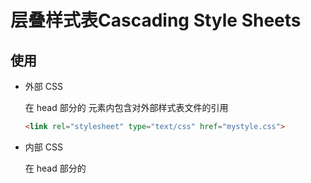 # 层叠样式表Cascading Style Sheets



## 使用

- 外部 CSS

  在 head 部分的 <link> 元素内包含对外部样式表文件的引用

  ```html
  <link rel="stylesheet" type="text/css" href="mystyle.css">
  ```

- 内部 CSS

  在 head 部分的 <style> 元素中进行定义

- 行内 CSS

  也称内联样式，在相关单个元素应用唯一的样式，具有最高优先级。



## --------




## 语法:选择器+声明块(属性+值)

CSS 规则集（rule-set）由选择器和声明块组成：

![image-20241202192814436](D:\Learning\Frontend\Note\image-20241202192814436.png)





## 选择器Selector

- 简单选择器（根据元素名称 、id 、类来选取元素）
- [组合器选择器](https://www.w3school.com.cn/css/css_combinators.asp)（根据它们之间的特定关系来选取元素）
- [伪类选择器](https://www.w3school.com.cn/css/css_pseudo_classes.asp)（根据特定状态选取元素）
- [伪元素选择器](https://www.w3school.com.cn/css/css_pseudo_elements.asp)（选取元素的一部分并设置其样式）
- [属性选择器](https://www.w3school.com.cn/css/css_attribute_selectors.asp)（根据属性或属性值来选取元素）



### 简单选择器

![image-20241202193705757](D:\Learning\Frontend\Note\image-20241202193705757.png)

```html
<!DOCTYPE html>
<html>
    <head>
        <style>
            p.center {
              text-align: center;
              color: red;
            }
            p.large {
              font-size: 300%;
            }
        </style>
    </head>
    <body>
        <h1 class="center">这个标题不受影响</h1>
        <p class="center">本段将是红色并居中对齐。(指定只有特定的 HTML 元素会受类的影响)</p>
        <p class="center large">本段将是红色、居中对齐，并使用大字体。(引用多个类)</p> 
    </body>
</html>
```

### 组合器选择器

![image-20241202194517511](D:\Learning\Frontend\Note\image-20241202194517511.png)

```html
<!DOCTYPE html>
<html>
    <head>
        <style>
            div > p {
              background-color: yellow;
            }
            
        </style>
    </head>
    <body>
        <h1>子选择器</h1>
        <p>子选择器 (>) 选择属于指定元素子元素的所有元素。</p>
        <div>
          <p>div 中的段落 1。</p>
          <p>div 中的段落 2。</p>
          <section><p>div 中的段落 3。</p></section> <!-- 非子但属后代 -->
          <p>div 中的段落 4。</p>
        </div>
        <p>段落 5。不在 div 中。</p>
        <p>段落 6。不在 div 中。</p>
    </body>
</html>
```

### 伪类选择器

伪类用于定义元素的特殊**状态**

```html
<style>
    selector:pseudo-class {
      property: value;
    }

    <!-- 所有p的首个i -->
    p i:first-child {
      color: blue;
    } 

    <!-- 首个p的所有i -->
    p:first-child i {
      color: blue;
    } 
</style>
```

### 伪元素选择器

伪元素用于设置元素**指定部分**的样式

```html
<style>
    selector::pseudo-element {
      property: value;
    }
</style>
```

[所有 CSS 伪类与伪元素](https://www.w3school.com.cn/css/css_pseudo_classes.asp)

### 属性选择器

```html
<style>
    element[attribute] {
      property: value;
    }
    [attribute...] {
      property: value;
    }
</style>
```

![image-20241202202005365](D:\Learning\Frontend\Note\image-20241202202005365.png)





## 属性Attribute

### 背景Background

- background-color
- background-image: url(...)
  - `background-size`：.../ contain(宽度和高度<=内容区域)/ cover(宽度和高度>=内容区域)	指定背景图像的大小
  - `background-origin`: padding-box/ content-box/ border-box 指定**背景图像**的位置
  - `background-clip`: padding-box/ content-box/ border-box 指定**背景**的**绘制**区域
- background-repeat: repeat-x/ repeat-y/ no-repeat/ ...;      某些图像应只适合水平或垂直方向上重复
- background-attachment: scroll/ fixed/ inherit/ ...;      指定背景图像是应该滚动还是固定的
- background-position: right top;
- ...
- **简写属性**  background: #ffffff url("tree.png") no-repeat right top;
- **多重背景**  用逗号隔开，图像会彼此堆叠，前面的设置最靠近观看者



### 边框Border

- border-style: dotted solid double dashed

- border-width: px pt em cm   （**pixels/16=em**）

- border-color

- **单独设置**  

  - border-bottom...
  - border-bottom-color...

- **简写属性**  border

  *上右下左*

- border-radius: 5px   设置圆角

- border-image     设置图像用作围绕元素的边框

  - `border-image-source`
  - `border-image-slice`
  - `border-image-width`
  - `border-image-outset`
  - `border-image-repeat`



### 外边距Margin

在任何定义的边框之外

**简写属性**  margin

**单独设置**  margin-bottom...

- auto - 浏览器来计算外边距
- *length* - 以 px、pt、cm 等单位指定外边距
- % - 指定以包含元素宽度的百分比计的外边距
- inherit - 指定应从父元素继承外边距



**外边距合并**：当两个垂直外边距相遇时，它们将形成一个外边距。合并后的外边距的高度等于两个发生合并的外边距的高度中的较大者。

- 当一个元素出现在另一个元素上面时，第一个元素的下外边距与第二个元素的上外边距会发生合并。
- 当一个元素包含在另一个元素中时（假设没有内边距或边框把外边距分隔开），它们的上 和/或 下外边距也会发生合并。
- 有一个空元素，它有外边距，但是没有边框或填充。在这种情况下，上外边距与下外边距就碰到了一起，它们会发生合并。

**水平居中对齐元素**    margin: auto;



### 内边距Padding

*类似margin*



### 高度height 宽度width

height 和 width 属性设置的是**内容区域**（元素内边距、边框以及外边距内的区域）的高度或宽度，不包括内边距、边框或外边距。

`height` 和 `width` 属性可设置如下值：

- `auto` - 默认。浏览器计算高度和宽度。
- `*length*` - 以 px、cm 等定义高度/宽度。
- `%` - 以包含块的百分比定义高度/宽度。
- `initial` - 将高度/宽度设置为默认值。
- `inherit` - 从其父值继承高度/宽度。

`max-width/ ...: ` 可以改善浏览器对小窗口的处理





### 盒(框)模型Box Model

所有 HTML 元素都可以视为方框

![image-20241202234447635](D:\Learning\Frontend\Note\image-20241202234447635.png)

`width` 属性指定元素内容区域的宽度。内容区域是元素（盒模型）的内边距、边框和外边距内的部分。如果元素拥有指定的宽度，则添加到该元素的内边距会添加到元素的总宽度中。

#### box-sizing

```css
<div> 元素的宽度为 300px。但<div> 元素的实际宽度将是 350px（300px + 左内边距 25px + 右内边距 25px + 边框 0px）
div {
  width: 300px;
  padding: 25px;
}

若要将宽度保持为 300px，无论填充量如何，那么您可以使用 box-sizing 属性。这将导致元素保持其宽度。如果增加内边距，则可用的内容空间会减少。
div {
  width: 300px;
  padding: 25px;
  box-sizing: border-box;
}
```





### 轮廓Outline

与边框不同之处在于：轮廓是在元素边框之外绘制的，并且可能与其他内容重叠。同样，轮廓也不是元素尺寸的一部分；元素的总宽度和高度不受轮廓线宽度的影响。

- `outline-style`
  - `dotted` - 定义点状的轮廓。
  - `dashed` - 定义虚线的轮廓。
  - `solid` - 定义实线的轮廓。
  - `double` - 定义双线的轮廓。
  - `groove` - 定义 3D 凹槽轮廓。
  - `ridge` - 定义 3D 凸槽轮廓。
  - `inset` - 定义 3D 凹边轮廓。
  - `outset` - 定义 3D 凸边轮廓。
  - `none` - 定义无轮廓。
  - `hidden` - 定义隐藏的轮廓。
- `outline-color`
  - invert - 执行颜色反转（确保轮廓可见，无论是什么颜色背景）
  - ...
- `outline-width`
  - thin（通常为 1px）
  - medium（通常为 3px）
  - thick （通常为 5px）
  - 特定尺寸（以 px、pt、cm、em 计）
- **简写属性**    `outline`:`outline-width``outline-style`（必需）`outline-color`
- `outline-offset`属性在轮廓与元素的边缘边框之间添加空间



### Style

```css
style="attr:value; attr:value; ..."
```

[改变光标](https://www.w3school.com.cn/tiy/t.asp?f=css_cursor)    `style="cursor:..."`



### Display/Visibility 

#### display

不会占用空间

- none/ block/ inline
- inline-block   允许在元素上设置宽度和高度，将保留上下外边距/内边距, 但不换行

#### visibility

hidden、 visible;    占用空间



### 位置

#### 定位 position

- static

- relative    设置相对定位的元素的 top、right、bottom 和 left 属性将导致其偏离其正常位置进行调整

- fixed    相对于视口定位的top、right、bottom 和 left 属性，即使滚动页面也始终位于同一位置

- absolute    相对于最近的定位祖先(非static)元素top、right、bottom 和 left 属性进行定位（而不是相对于视口定位fixed）

- sticky    根据滚动位置在相对（`relative`）和固定（`fixed`）之间切换。起先它会被相对定位，直到在视口中遇到给定的偏移位置为止 - 然后将其“粘贴”在适当的位置（比如 position:fixed）

```
  position: sticky;
  top: 0;
```

  

#### 重叠元素 z-index

较高堆叠顺序的元素始终位于具有较低堆叠顺序的元素之前

#### 剪裁 clip

剪裁绝对定位的元素	clip: rect(0px,60px,200px,0px)

#### 边界偏移bottom/ top/ left/ right


#### 浮动float

- left - 元素浮动到其容器的左侧
- right - 元素浮动在其容器的右侧
- none - 元素不会浮动（将显示在文本中刚出现的位置）。默认值。
- inherit - 元素继承其父级的 float 值

#### 清除浮动clear

- none - 允许两侧都有浮动元素。默认值
- left - 左侧不允许浮动元素
- right- 右侧不允许浮动元素
- both - 左侧或右侧均不允许浮动元素
- inherit - 元素继承其父级的 clear 值

如果一个元素比包含它的元素(clearfix)高，并且它是浮动的，它将“溢出”到其容器之外, 解决：

```css
.clearfix {
  overflow: auto;
}

.clearfix::after {
  content: "";
  clear: both;
  display: table;
}
```



### 不透明度Opacity

取值范围为 0.0-1.0	值越低，越透明

使用 opacity 属性为元素背景添加透明度时，其所有子元素也将变为透明



### 溢出Overflow

- `visible` - (默认)溢出没有被剪裁 内容在元素框外渲染
- `hidden` - 溢出被剪裁 其余内容将不可见
- `scroll` - 溢出被剪裁 **添加滚动条**以查看其余内容
- `auto` - 与 `scroll` 类似，但仅在必要时添加滚动条



### 阴影Shadow

- `text-shadow`: h-shadow v-shadow blur color;
- `box-shadow`: h-shadow v-shadow blur spread color inset;



### 转换transforms

#### 2D转换

- `translate()`从其当前位置移动元素（根据为 X 轴和 Y 轴指定的参数）

- `rotate()`根据给定的角度顺时针或逆时针旋转元素

- `scale()`增加或减少元素的大小（根据给定的宽度和高度参数）

- `scaleX()`

- `scaleY()`

- `skew()`使元素沿 X 和 Y 轴倾斜给定角度

- `skewX()`

- `skewY()`

- `matrix()`把所有 2D 变换方法组合为一个

  ```css
  /*从其当前位置向右移动 50 个像素，并向下移动 100 个像素*/
  transform: translate(50px, 100px);
  /*顺时针旋转 20 度*/
  transform: rotate(20deg);
  /*增大为其原始宽度的两倍和其原始高度的三倍*/
  transform: scale(2, 3)
  /*沿 X 轴倾斜 20 度，同时沿 Y 轴倾斜 10 度*/
  transform: skew(20deg, 10deg);
  
  transform: matrix(scaleX(),skewY(),skewX(),scaleY(),translateX(),translateY())
  ```



#### 3D转换

- `rotateX()使元素绕其 X 轴旋转给定角度`
- `rotateY()`
- `rotateZ()`

![image-20241205234603301](D:\Learning\Frontend\Note\image-20241205234603301.png)



`transform-style `

规定如何在 3D 空间中呈现被嵌套的元素	flat~子元素将不保留其 3D 位置	preserve-3d~子元素将保留其 3D 位置



### 过渡Transition

- `transition`

```css
div {
  width: 100px;
  height: 100px;
  background: red;
  transition: width 2s, height 2s, transform 2s;	/* transition-duration  transition-property */
}

div:hover {
  width: 300px;
  height: 300px;
  transform: rotate(180deg);
}
```

- `transition-duration`

- `transition-property`

- `transition-delay`    规定过渡效果的延迟（以秒计）

  ```css
  div {
    transition-delay: 1s;
  }
  ```

- `transition-timing-function`    规定过渡效果的速度曲线

  - `ease` - 规定过渡效果，先缓慢地开始，然后加速，然后缓慢地结束（默认）
  - `linear` - 规定从开始到结束具有相同速度的过渡效果
  - `ease-in` -规定缓慢开始的过渡效果
  - `ease-out` - 规定缓慢结束的过渡效果
  - `ease-in-out` - 规定开始和结束较慢的过渡效果
  - `cubic-bezier(n,n,n,n)` - 允许您在三次贝塞尔函数中定义自己的值



### 动画Animation

- `@keyframes`
- `animation-name`
- `animation-duration`
- `animation-delay`
- `animation-iteration-count`
- `animation-direction` (需要animation-iteration-count)
  - `normal` - 动画正常播放（向前）。默认值
  - `reverse` - 动画以反方向播放（向后）
  - `alternate` - 动画先向前播放，然后向后
  - `alternate-reverse` - 动画先向后播放，然后向前
- `animation-timing-function`
- `animation-fill-mode`
  - `none` - 默认值。动画在执行之前或之后不会对元素应用任何样式。
  - `forwards` - 元素将保留由最后一个关键帧设置的样式值（依赖 animation-direction 和 animation-iteration-count）。
  - `backwards` - 元素将获取由第一个关键帧设置的样式值（取决于 animation-direction），并在动画延迟期间保留该值。
  - `both` - 动画会同时遵循向前和向后的规则，从而在两个方向上扩展动画属性。
- `animation`


  ```css
  /* 动画代码 */
  @keyframes example {
    0%   {background-color:red; left:0px; top:0px;}
    25%  {background-color:yellow; left:200px; top:0px;}
    50%  {background-color:blue; left:200px; top:200px;}
    75%  {background-color:green; left:0px; top:200px;}
    100% {background-color:red; left:0px; top:0px;}
  }
  
  /* 应用动画的元素 */
  div {
    width: 100px;
    height: 100px;
    position: relative;
    background-color: red;
    animation-name: example;
    animation-duration: 4s;
    animation-iteration-count: infinite;
  }
  ```



###  object-fit 

告诉内容以不同的方式填充容器。比如“保留长宽比”或者“展开并占用尽可能多的空间”

- `fill` - 默认值。调整替换后的内容大小，以填充元素的内容框。如有必要，将拉伸或挤压物体以适应该对象。
- `contain` - 缩放替换后的内容以保持其纵横比，同时将其放入元素的内容框。
- `cover` - 调整替换内容的大小，以在填充元素的整个内容框时保持其长宽比。该对象将被裁剪以适应。
- `none` - 不对替换的内容调整大小。
- `scale-down` - 调整内容大小就像没有指定内容或包含内容一样（将导致较小的具体对象尺寸）



### 多列

- `column-count`属性规定元素应被划分的列数

- `column-gap`属性规定列之间的间隔

- `column-rule-style`属性规定列之间的规则(分割符)样式

- `column-rule-width`属性规定列之间的规则(分割符)宽度

- `column-rule-color`属性规定列之间的规则的颜色

- `column-rule`属性规定元素应跨越多少列

- `column-span`
   ```css
  /*规定了<h2> 元素应跨所有列*/
  h2 {
    column-span: all;
  }
  ```


- `column-width`属性为列指定建议的最佳宽度
- `columns`    用于设置 column-width 和 column-count 的简写属性










## --------



## 元素Element

元素里的**特别属性**



### 文本Text

<>...<>

![image-20241203001251899](D:\Learning\Frontend\Note\image-20241203001251899.png)

##### 文字溢出text-overflow

规定应如何向用户呈现未显示的溢出内容	clip/ ellipsis

##### 字换行word-wrap

允许长单词被打断并换行到下一行 break-word

##### 换行规则word-break

连字符处打断 keep-all 	任何字符处打断 break-all

##### writing-mode

规定文本行是水平放置还是垂直放置	horizontal-tb/ vertical-rl /vertical-lr(left right)





### 字体Font

![image-20241203001734087](D:\Learning\Frontend\Note\image-20241203001734087.png)



### 链接Link

四种链接状态分别是：

- `a:link` - 正常的，未访问的链接
- `a:visited` - 用户访问过的链接
- `a:hover` - 用户将鼠标悬停在链接上时
- `a:active` - 链接被点击时

hover 必须 link 和 visited 之后；active 必须在 hover 之后



### 列表List

- `list-style-type=none/circle/...` 属性指定列表项标记的类型
- `list-style-image` 属性将图像指定为列表项标记
- `list-style-position=inside/outside` 属性指定列表项标记（项目符号）的位置
- **简写属性**   list-style



### 表格Table

- `border-collapse` 属性设置是否将表格边框折叠为单一边框
- border-spacing 属性设置相邻单元格的边框间的距离（仅用于`border-collapse=separate`）
- empty-cells: show|hide|initial|inherit属性设置是否显示表格中的空单元格（仅用于`border-collapse=separate`）
- **响应式表格**:在 <table> 元素周围添加带有 `overflow-x:auto` 的容器元素（例如 <div>）
- caption{caption-side: top|bottom|initial|inherit;}设置表格标题的位置
- tableLayout: auto|fixed|initial|inherit; 属性用来显示表格单元格、行、列的算法规则



### 图片picture

```html
<picture>
  <source srcset="img_smallflower.jpg" media="(max-width: 400px)">
  <source srcset="img_flowers.jpg">
  <img src="img_flowers.jpg" alt="Flowers">
</picture>
```



## --------



### 计数器counter

- `counter-reset` - 创建或重置计数器
- `counter-increment` - 递增计数器值
- `content` - 插入生成的内容
- `counter()` 或 `counters()` 函数 - 将计数器的值添加到元素

```css
body {
  counter-reset: section;
}

h1 {
  counter-reset: subsection;
}

h1::before {
  counter-increment: section;
  content: "Section " counter(section) ". ";
}

h2::before {
  counter-increment: subsection;
  content: counter(section) "." counter(subsection) " ";
}
```



### 渐变gradient

- *线性渐变*（向下/向上/向左/向右/对角线）

  ```css
  background-image: [repeating-]linear-gradient(direction/angle, color-stop1, color-stop2, ...);
  /*
  direction~to bottom right/...
  angle~-90deg
  */
  ```

- *径向渐变*（由其中心定义）

  ```css
  background-image: [repeating-]radial-gradient(shape size at position, start-color, ..., last-color);
  /*
  shape~circle/ellipse
  size~closest-side/farthest-side/closest-corner/farthest-corner
  */
  ```

  

### 变量var

全局变量可以在整个文档中进行访问/使用，而局部变量只能在声明它的选择器内部使用。

如需创建具有全局作用域的变量，请在 :root 选择器中声明它。 :root 选择器匹配文档的根元素。

如需创建具有局部作用域的变量，请在将要使用它的选择器中声明它。

局部的变量会覆盖全局

```css
:root {
  --blue: #6495ed;
  --white: #faf0e6;
}

body { background-color: var(--blue); }

h2 { border-bottom: 2px solid var(--blue); }

.container {
  color: var(--blue);
  background-color: var(--white);
  padding: 15px;
}

button {
  background-color: var(--white);
  color: var(--blue);
  border: 1px solid var(--blue);
  padding: 5px;
}
```



## --------

## 响应式网页设计



### 媒体查询@media

```css
@media not|only mediatype and (expressions=mediafeature) and|,|or|not mediafeature) {
  CSS-Code;
}
```

**mediatype**

| all    | 用于所有媒体类型设备。                   |
| ------ | ---------------------------------------- |
| print  | 用于打印机。                             |
| screen | 用于计算机屏幕、平板电脑、智能手机等等。 |
| speech | 用于大声“读出”页面的屏幕阅读器。         |

**expressions=mediafeature**

`orientation: landscape`	横屏（仅在浏览器窗口的宽度大于其高度时才适用）

有关所有媒体类型和特性/表达式的完整概述，请在 [CSS 参考手册中参阅 @media 规则](https://www.w3school.com.cn/cssref/pr_mediaquery.asp)。





### 构建响应式视图

```html
<meta name="viewport" content="width=device-width, initial-scale=1.0">

<style>
* {
  box-sizing: border-box;
}

/* 针对手机： */
[class*="col-"] {
  width: 100%;
}

@media only screen and (min-width: 600px) {
  /* 针对平板电脑： */
  .col-s-1 {width: 8.33%;}
  .col-s-2 {width: 16.66%;}
  .col-s-3 {width: 25%;}
  .col-s-4 {width: 33.33%;}
  .col-s-5 {width: 41.66%;}
  .col-s-6 {width: 50%;}
  .col-s-7 {width: 58.33%;}
  .col-s-8 {width: 66.66%;}
  .col-s-9 {width: 75%;}
  .col-s-10 {width: 83.33%;}
  .col-s-11 {width: 91.66%;}
  .col-s-12 {width: 100%;}
}

@media only screen and (min-width: 768px) {
  /* 针对桌面： */
  .col-1 {width: 8.33%;}
  .col-2 {width: 16.66%;}
  .col-3 {width: 25%;}
  .col-4 {width: 33.33%;}
  .col-5 {width: 41.66%;}
  .col-6 {width: 50%;}
  .col-7 {width: 58.33%;}
  .col-8 {width: 66.66%;}
  .col-9 {width: 75%;}
  .col-10 {width: 83.33%;}
  .col-11 {width: 91.66%;}
  .col-12 {width: 100%;}
}
</style>
<body>
  <div class="col-3 col-s-3 menu">

  <div class="col-6 col-s-9">

  <div class="col-3 col-s-12">
</body>
```






## --------



## 网站布局



### 弹性盒子Flexbox  一维布局

#### 父元素（容器）

`.flex-container {display:flex;}`

flex 容器属性(与display=flex并列)：

- `flex-direction:column/ column-reverse/ row/ ...`定义容器要在哪个方向上堆叠 flex 项目（主轴方向）
- `flex-wrap:wrap/ nowrap/ wrap-reverse`是否应该对 flex 项目换行
- `flex-flow`用于同时设置 flex-direction 和 flex-wrap 属性的简写属性
- `justify-content:center/ flex-start/ flex-end/ space-around/space-between`用于水平对齐 flex 项目
- `align-items:center/ flex-start/ flex-end/ stretch/ baseline `用于垂直对齐 flex 项目
- `align-content`用于垂直对齐 多行flex 项目

#### 子元素（项目）

- `order`
- `flex-grow`规定某个 flex 项目相对于其余 flex 项目将增长多少
- `flex-shrink`规定某个 flex 项目相对于其余 flex 项目将收缩多少
- `flex-basis`规定 flex 项目的初始长度
- `flex`  flex-grow、flex-shrink 和 flex-basis 属性的简写属性
- `align-self` flex-grow、flex-shrink 和 flex-basis 属性的简写属性, 将覆盖容器的 align-items 属性所设置的默认对齐方式



### 网格Grid 二维布局

#### 父元素（容器）

`.grid-container {display: grid/ inline-grid;}`

**网格间隙**

- `grid-column-gap`
- `grid-row-gap`
- `grid-gap`

**网格行**

![image-20241207124738535](D:\Learning\Frontend\Note\image-20241207124738535.png)



`grid-template-columns|rows`定义网格布局中的列数，并可定义每列的宽度

```css
/*生成包含四列的网格*/
.grid-container {
  display: grid;
  grid-template-columns: auto auto auto auto;
}
```



#### 子元素（项目）

`grid-column` 属性定义将项目放置在哪一列上

```css
/*把网格项目放在列线 1，并在列线 3 结束它*/
.item {
  grid-column-start: 1;
  grid-column-end: 5;
}

grid-column: 1 / 5;
grid-column: 1 / span 4;
```

`grid-area` 属性可以用作 `grid-row-start、grid-column-start、grid-row-end 和 grid-column-end` 属性的简写属性。

```css
/*从 row-line 2 和 column-line 1 开始，并跨越 2 行和 3 列*/
.item {
  grid-area: 2 / 1 / span 2 / span 3;
}

grid-area: 2 / 1 / 4 / 4;
```

`grid-area` 属性也可以用于为网格项目分配名称。

可以通过网格容器的 `grid-template-areas` 属性来引用命名的网格项目。

```css
/*item1 的名称是 "myArea"，并跨越五列网格布局中的所有五列*/
.item1 {
  grid-area: myArea;
}
.grid-container {
  grid-template-areas: 'myArea myArea myArea myArea myArea';
}
```

每行由撇号`' '`定义。每行中的列都在撇号内定义，并以空格分隔。句号`.`表示没有名称的网格项目。

```css
/*使 "item1" 跨越两列和两行*/
.grid-container {
  grid-template-areas: 'myArea myArea . . .' 'myArea myArea . . .';
} 
```



```css
.item1 { grid-area: header; }
.item2 { grid-area: menu; }
.item3 { grid-area: main; }
.item4 { grid-area: right; }
.item5 { grid-area: footer; }

.grid-container {
  grid-template-areas:
    'header header header header header header'
    'menu main main main right right'
    'menu footer footer footer footer footer';
} 
```




## --------

## 示例

```html
<!DOCTYPE html>
<html>
<head>
<style>
* {
  box-sizing: border-box;
}

body {
  font-family: Arial;
  padding: 10px;
  background: #f1f1f1;
}

/* 页眉/Blog 标题 */
.header {
  padding: 30px;
  text-align: center;
  background: white;
}

.header h1 {
  font-size: 50px;
}

/* 设置上导航栏的样式 */
.topnav {
  overflow: hidden;
  background-color: #333;
}

/* 设置 topnav 链接的样式 */
.topnav a {
  float: left;
  display: block;
  color: #f2f2f2;
  text-align: center;
  padding: 14px 16px;
  text-decoration: none;
}

/* 改变鼠标悬停时的颜色 */
.topnav a:hover {
  background-color: #ddd;
  color: black;
}

/* 创建两个不相等的彼此并排的浮动列 */
/* 左列 */
.leftcolumn {   
  float: left;
  width: 75%;
}

/* 右列 */
.rightcolumn {
  float: left;
  width: 25%;
  background-color: #f1f1f1;
  padding-left: 20px;
}

/* 伪图像 */
.fakeimg {
  background-color: #aaa;
  width: 100%;
  padding: 20px;
}

/* 为文章添加卡片效果 */
.card {
  background-color: white;
  padding: 20px;
  margin-top: 20px;
}

/* 清除列之后的浮动 */
.row:after {
  content: "";
  display: table;
  clear: both;
}

/* 页脚 */
.footer {
  padding: 20px;
  text-align: center;
  background: #ddd;
  margin-top: 20px;
}

/* 响应式布局 - 当屏幕的宽度小于 800 像素时，使两列堆叠而不是并排 */
@media screen and (max-width: 800px) {
  .leftcolumn, .rightcolumn {   
    width: 100%;
    padding: 0;
  }
}

/* 响应式布局 - 当屏幕的宽度小于 400 像素时，使导航链接堆叠而不是并排 */
@media screen and (max-width: 400px) {
  .topnav a {
    float: none;
    width: 100%;
  }
}
</style>
</head>
<body>

<div class="header">
  <h1>My Website</h1>
  <p>Resize the browser window to see the effect.</p>
</div>

<div class="topnav">
  <a href="#">Link</a>
  <a href="#">Link</a>
  <a href="#">Link</a>
  <a href="#" style="float:right">Link</a>
</div>

<div class="row">
  <div class="leftcolumn">
    <div class="card">
      <h2>TITLE HEADING</h2>
      <h5>Title description, Dec 7, 2017</h5>
      <div class="fakeimg" style="height:200px;">Image</div>
      <p>Some text..</p>
      <p>Sunt in culpa qui officia deserunt mollit anim id est laborum consectetur adipiscing elit, sed do eiusmod tempor incididunt ut labore et dolore magna aliqua. Ut enim ad minim veniam, quis nostrud exercitation ullamco.</p>
    </div>
    <div class="card">
      <h2>TITLE HEADING</h2>
      <h5>Title description, Sep 2, 2017</h5>
      <div class="fakeimg" style="height:200px;">Image</div>
      <p>Some text..</p>
      <p>Sunt in culpa qui officia deserunt mollit anim id est laborum consectetur adipiscing elit, sed do eiusmod tempor incididunt ut labore et dolore magna aliqua. Ut enim ad minim veniam, quis nostrud exercitation ullamco.</p>
    </div>
  </div>
  <div class="rightcolumn">
    <div class="card">
      <h2>About Me</h2>
      <div class="fakeimg" style="height:100px;">Image</div>
      <p>Some text about me in culpa qui officia deserunt mollit anim..</p>
    </div>
    <div class="card">
      <h3>Popular Post</h3>
      <div class="fakeimg"><p>Image</p></div>
      <div class="fakeimg"><p>Image</p></div>
      <div class="fakeimg"><p>Image</p></div>
    </div>
    <div class="card">
      <h3>Follow Me</h3>
      <p>Some text..</p>
    </div>
  </div>
</div>

<div class="footer">
  <h2>Footer</h2>
</div>

</body>
</html>

```

```html
<!DOCTYPE html>
<html>
<head>
<title>Page Title</title>
<meta charset="UTF-8">
<meta name="viewport" content="width=device-width, initial-scale=1">
<style>
* {
  box-sizing: border-box;
}

/* 设置 body 元素的样式 */
body {
  font-family: Arial;
  margin: 0;
}

/* 标题 / LOGO */
.header {
  padding: 60px;
  text-align: center;
  background: #1abc9c;
  color: white;
}

/* 设置顶部导航栏样式 */
.navbar {
  display: flex;
  background-color: #333;
}

/* 设置导航条链接演示 */
.navbar a {
  color: white;
  padding: 14px 20px;
  text-decoration: none;
  text-align: center;
}

/* 更改鼠标悬停时的颜色 */
.navbar a:hover {
  background-color: #ddd;
  color: black;
}

/* 列容器 */
.row {  
  display: flex;
  flex-wrap: wrap;
}

/* 创建并排的非等列 */
/* 侧栏 / 左侧列 */
.side {
  flex: 30%;
  background-color: #f1f1f1;
  padding: 20px;
}

/* 主列 */
.main {
  flex: 70%;
  background-color: white;
  padding: 20px;
}

/* 伪图像，仅供示例 */
.fakeimg {
  background-color: #aaa;
  width: 100%;
  padding: 20px;
}

/* 页脚 */
.footer {
  padding: 20px;
  text-align: center;
  background: #ddd;
}

/* 响应式布局 - 当屏幕小于 700 像素宽时，让两列堆叠而不是并排 */
@media screen and (max-width: 700px) {
  .row, .navbar {   
    flex-direction: column;
  }
}
</style>
</head>
<body>

<!-- 注释 -->
<div style="background:yellow;padding:5px">
  <h4 style="text-align:center">请调整浏览器窗口来查看响应效果。</h4>
</div>

<!-- Header -->
<div class="header">
  <h1>我的网站</h1>
  <p>拥有 <b>弹性</b> 布局。</p>
</div>

<!-- 导航栏 -->
<div class="navbar">
  <a href="#">Link</a>
  <a href="#">Link</a>
  <a href="#">Link</a>
  <a href="#">Link</a>
</div>

<!-- 弹性网格（内容） -->
<div class="row">
  <div class="side">
    <h2>关于我</h2>
    <h5>我的照片：</h5>
    <div class="fakeimg" style="height:200px;">图像</div>
    <p>Some text about me in culpa qui officia deserunt mollit anim..</p>
    <h3>More Text</h3>
    <p>Lorem ipsum dolor sit ame.</p>
    <div class="fakeimg" style="height:60px;">图像</div><br>
    <div class="fakeimg" style="height:60px;">图像</div><br>
    <div class="fakeimg" style="height:60px;">图像</div>
  </div>
  <div class="main">
    <h2>标题</h2>
    <h5>标题描述，2021 年 1 月 1 日</h5>
    <div class="fakeimg" style="height:200px;">图像</div>
    <p>一些文本..</p>
    <p>Sunt in culpa qui officia deserunt mollit anim id est laborum consectetur adipiscing elit, sed do eiusmod tempor incididunt ut labore et dolore magna aliqua. Ut enim ad minim veniam, quis nostrud exercitation ullamco.</p>
    <br>
    <h2>标题</h2>
    <h5>标题描述，2021 年 1 月 2 日</h5>
    <div class="fakeimg" style="height:200px;">图像</div>
    <p>一些文本..</p>
    <p>Sunt in culpa qui officia deserunt mollit anim id est laborum consectetur adipiscing elit, sed do eiusmod tempor incididunt ut labore et dolore magna aliqua. Ut enim ad minim veniam, quis nostrud exercitation ullamco.</p>
  </div>
</div>

<!-- Footer -->
<div class="footer">
  <h2>页脚</h2>
</div>

</body>
</html>
```

